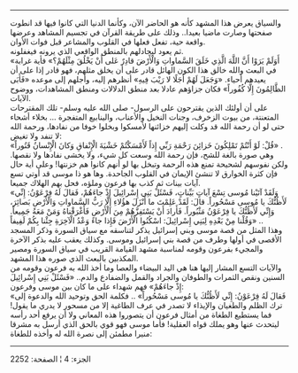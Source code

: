 ------------------------------------------------------------------------

والسياق يعرض هذا المشهد كأنه هو الحاضر الآن، وكأنما الدنيا التي كانوا
فيها قد انطوت صفحتها وصارت ماضيا بعيدا.. وذلك على طريقة القرآن في تجسيم
المشاهد وعرضها واقعة حية، تفعل فعلها في القلوب والمشاعر قبل فوات
الأوان.  
ثم يعود ليجادلهم بالمنطق الواقعي الذي يرونه فيغفلونه.  
«أَوَلَمْ يَرَوْا أَنَّ اللَّهَ الَّذِي خَلَقَ السَّماواتِ وَالْأَرْضَ قادِرٌ عَلى أَنْ يَخْلُقَ مِثْلَهُمْ؟»
فأية غرابة في البعث والله خالق هذا الكون الهائل قادر على أن يخلق مثلهم،
فهو قادر إذا على أن يعيدهم أحياء. «وَجَعَلَ لَهُمْ أَجَلًا لا رَيْبَ فِيهِ» أنظرهم
إليه، وأجلهم إلى موعده «فَأَبَى الظَّالِمُونَ إِلَّا كُفُوراً» فكان جزاؤهم عادلا بعد
منطق الدلالات ومنطق المشاهدات، ووضوح الآيات.  
على أن أولئك الذين يقترحون على الرسول- صلى الله عليه وسلم- تلك المقترحات
المتعنتة، من بيوت الزخرف، وجنات النخيل والأعناب، والينابيع المتفجرة ...
بخلاء أشحاء حتى لو أن رحمة الله قد وكلت إليهم خزائنها لأمسكوا وبخلوا
خوفا من نفادها، ورحمة الله لا تنفد ولا تغيض:  
«قُلْ: لَوْ أَنْتُمْ تَمْلِكُونَ خَزائِنَ رَحْمَةِ رَبِّي إِذاً لَأَمْسَكْتُمْ خَشْيَةَ الْإِنْفاقِ وَكانَ الْإِنْسانُ
قَتُوراً» .  
وهي صورة بالغة للشح، فإن رحمة الله وسعت كل شيء، ولا يخشى نفادها ولا
نقصها. ولكن نفوسهم لشحيحة تمنع هذه الرحمة وتبخل بها لو أنهم كانوا هم
خزنتها! وعلى أية حال فإن كثرة الخوارق لا تنشئ الإيمان في القلوب الجاحدة.
وها هو ذا موسى قد أوتي تسع آيات بينات ثم كذب بها فرعون وملؤه، فحل بهم
الهلاك جميعا.  
«وَلَقَدْ آتَيْنا مُوسى تِسْعَ آياتٍ بَيِّناتٍ، فَسْئَلْ بَنِي إِسْرائِيلَ إِذْ جاءَهُمْ، فَقالَ لَهُ
فِرْعَوْنُ: إِنِّي لَأَظُنُّكَ يا مُوسى مَسْحُوراً. قالَ: لَقَدْ عَلِمْتَ ما أَنْزَلَ هؤُلاءِ إِلَّا رَبُّ
السَّماواتِ وَالْأَرْضِ بَصائِرَ، وَإِنِّي لَأَظُنُّكَ يا فِرْعَوْنُ مَثْبُوراً. فَأَرادَ أَنْ يَسْتَفِزَّهُمْ مِنَ
الْأَرْضِ فَأَغْرَقْناهُ وَمَنْ مَعَهُ جَمِيعاً. وَقُلْنا مِنْ بَعْدِهِ لِبَنِي إِسْرائِيلَ: اسْكُنُوا الْأَرْضَ
فَإِذا جاءَ وَعْدُ الْآخِرَةِ جِئْنا بِكُمْ لَفِيفاً» ..  
وهذا المثل من قصة موسى وبني إسرائيل يذكر لتناسقه مع سياق السورة وذكر
المسجد الأقصى في أولها وطرف من قصة بني إسرائيل وموسى. وكذلك يعقب عليه
بذكر الآخرة والمجيء بفرعون وقومه لمناسبة مشهد القيامة القريب في سياق
السورة ومصير المكذبين بالبعث الذي صوره هذا المشهد.  
والآيات التسع المشار إليها هنا هي اليد البيضاء والعصا وما أخذ الله به
فرعون وقومه من السنين ونقص الثمرات والطوفان والجراد والقمل والضفادع
والدم.. «فَسْئَلْ بَنِي إِسْرائِيلَ إِذْ جاءَهُمْ» فهم شهداء على ما كان بين موسى
وفرعون:  
«فَقالَ لَهُ فِرْعَوْنُ: إِنِّي لَأَظُنُّكَ يا مُوسى مَسْحُوراً» .. فكلمة الحق وتوحيد الله
والدعوة إلى ترك الظلم والطغيان والإيذاء لا تصدر في عرف الطاغية إلا من
مسحور لا يدري ما يقول! فما يستطيع الطغاة من أمثال فرعون أن يتصوروا هذه
المعاني ولا أن يرفع أحد رأسه ليتحدث عنها وهو يملك قواه العقلية! فأما
موسى فهو قوي بالحق الذي أرسل به مشرقا منيرا مطمئن إلى نصرة الله له وأخذه
للطغاة:

------------------------------------------------------------------------

الجزء: 4 ¦ الصفحة: 2252
